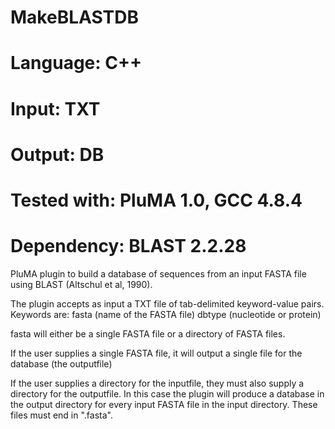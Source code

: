 # MakeBLASTDB
# Language: C++
# Input: TXT
# Output: DB
# Tested with: PluMA 1.0, GCC 4.8.4
# Dependency: BLAST 2.2.28

PluMA plugin to build a database of sequences from an input
FASTA file using BLAST (Altschul et al, 1990).

The plugin accepts as input a TXT file of tab-delimited keyword-value pairs.  Keywords are:
fasta (name of the FASTA file)
dbtype (nucleotide or protein)

fasta will either be a single FASTA file or a directory
of FASTA files.

If the user supplies a single FASTA file, it will output a single file
for the database (the outputfile)

If the user supplies a directory for the inputfile, they must also supply
a directory for the outputfile.  In this case the plugin will produce a database
in the output directory for every input FASTA file in the input directory.
These files must end in ".fasta".
